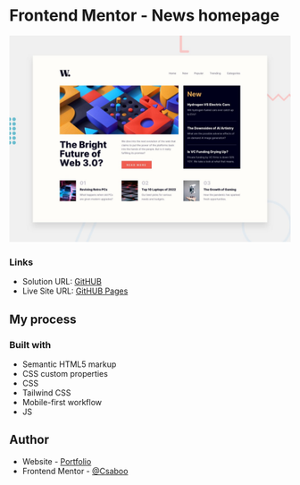 # Frontend Mentor - News homepage

![Design preview for the News homepage coding challenge](./design/desktop-preview.jpg)

### Links

- Solution URL: [GitHUB](https://github.com/Csabooo/frontendmentor-10-News-homepage-HTML-TailwindCSS)
- Live Site URL: [GitHUB Pages](https://csabooo.github.io/frontendmentor-10-News-homepage-HTML-TailwindCSS/)

## My process

### Built with

- Semantic HTML5 markup
- CSS custom properties
- CSS
- Tailwind CSS
- Mobile-first workflow
- JS


## Author

- Website - [Portfolio](https://csabooo.github.io/portfolio/)
- Frontend Mentor - [@Csaboo](https://www.frontendmentor.io/profile/Csabooo)


